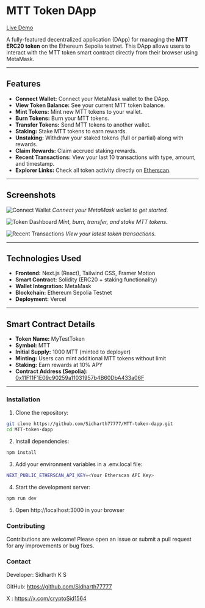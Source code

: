# MTT Token DApp

[Live Demo](https://mtt-token-dapp.vercel.app/)

A fully-featured decentralized application (DApp) for managing the **MTT ERC20 token** on the Ethereum Sepolia testnet. This DApp allows users to interact with the MTT token smart contract directly from their browser using MetaMask.

---

## Features

- **Connect Wallet:** Connect your MetaMask wallet to the DApp.
- **View Token Balance:** See your current MTT token balance.
- **Mint Tokens:** Mint new MTT tokens to your wallet.
- **Burn Tokens:** Burn your MTT tokens.
- **Transfer Tokens:** Send MTT tokens to another wallet.
- **Staking:** Stake MTT tokens to earn rewards.
- **Unstaking:** Withdraw your staked tokens (full or partial) along with rewards.
- **Claim Rewards:** Claim accrued staking rewards.
- **Recent Transactions:** View your last 10 transactions with type, amount, and timestamp.
- **Explorer Links:** Check all token activity directly on [Etherscan](https://sepolia.etherscan.io/).

---

## Screenshots

![Connect Wallet](https://drive.google.com/file/d/154cYThhqBHBWM8OiNGmocw0c9oq9CIel/view?usp=drive_link)
*Connect your MetaMask wallet to get started.*

![Token Dashboard](https://drive.google.com/file/d/1Y3zr1rH3W8LgmVBxxCDaxYQegfhb3Lj9/view?usp=drive_link)
*Mint, burn, transfer, and stake MTT tokens.*

![Recent Transactions](https://drive.google.com/file/d/1uLG_2k5hqTFx5kq8hLj8yXrdPSx-nxKZ/view?usp=drive_link)
*View your latest token transactions.*

---

## Technologies Used

- **Frontend:** Next.js (React), Tailwind CSS, Framer Motion
- **Smart Contract:** Solidity (ERC20 + staking functionality)
- **Wallet Integration:** MetaMask
- **Blockchain:** Ethereum Sepolia Testnet
- **Deployment:** Vercel

---

## Smart Contract Details

- **Token Name:** MyTestToken
- **Symbol:** MTT
- **Initial Supply:** 1000 MTT (minted to deployer)
- **Minting:** Users can mint additional MTT tokens without limit
- **Staking:** Earn rewards at 10% APY
- **Contract Address (Sepolia):** [0x11F11F1E09c90259a11031957b4B60DbA433a06F](https://sepolia.etherscan.io/address/0x11F11F1E09c90259a11031957b4B60DbA433a06F)

---

### Installation

1. Clone the repository:

```bash
git clone https://github.com/Sidharth77777/MTT-token-dapp.git
cd MTT-token-dapp
```

2. Install dependencies:

```bash
npm install
```

3. Add your environment variables in a .env.local file:

```bash
NEXT_PUBLIC_ETHERSCAN_API_KEY=<Your Etherscan API Key>
```

4. Start the development server:

```bash
npm run dev
```

5. Open http://localhost:3000 in your browser


### Contributing

Contributions are welcome! Please open an issue or submit a pull request for any improvements or bug fixes.

### Contact

Developer: Sidharth K S

GitHub: https://github.com/Sidharth77777

X : https://x.com/cryptoSid1564
